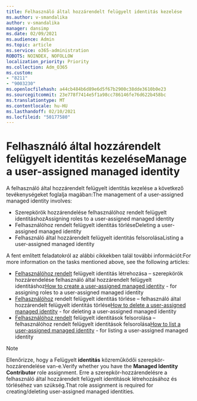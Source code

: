 ```yaml
---
title: Felhasználó által hozzárendelt felügyelt identitás kezelése
ms.author: v-smandalika
author: v-smandalika
manager: dansimp
ms.date: 02/09/2021
ms.audience: Admin
ms.topic: article
ms.service: o365-administration
ROBOTS: NOINDEX, NOFOLLOW
localization_priority: Priority
ms.collection: Adm_O365
ms.custom:
- "8211"
- "9003230"
ms.openlocfilehash: a44cb484b6d89e6d5f67b2900c38dde3610b0e23
ms.sourcegitcommit: 23e778f7414e5f1a98cc786146fe76d622b458bc
ms.translationtype: MT
ms.contentlocale: hu-HU
ms.lasthandoff: 02/10/2021
ms.locfileid: "50177580"
---
```

# <a name="manage-a-user-assigned-managed-identity"></a><span data-ttu-id="4f2e1-102">Felhasználó által hozzárendelt felügyelt identitás kezelése</span><span class="sxs-lookup"><span data-stu-id="4f2e1-102">Manage a user-assigned managed identity</span></span>

<span data-ttu-id="4f2e1-103">A felhasználó által hozzárendelt felügyelt identitás kezelése a következő tevékenységeket foglalja magában:</span><span class="sxs-lookup"><span data-stu-id="4f2e1-103">The management of a user-assigned managed identity involves:</span></span>

- <span data-ttu-id="4f2e1-104">Szerepkörök hozzárendelése felhasználóhoz rendelt felügyelt identitáshoz</span><span class="sxs-lookup"><span data-stu-id="4f2e1-104">Assigning roles to a user-assigned managed identity</span></span>
- <span data-ttu-id="4f2e1-105">Felhasználóhoz rendelt felügyelt identitás törlése</span><span class="sxs-lookup"><span data-stu-id="4f2e1-105">Deleting a user-assigned managed identity</span></span>
- <span data-ttu-id="4f2e1-106">Felhasználó által hozzárendelt felügyelt identitás felsorolása</span><span class="sxs-lookup"><span data-stu-id="4f2e1-106">Listing a user-assigned managed identity</span></span>

<span data-ttu-id="4f2e1-107">A fent említett feladatokról az alábbi cikkekben talál további információt:</span><span class="sxs-lookup"><span data-stu-id="4f2e1-107">For more information on the tasks mentioned above, see the following articles:</span></span>

- <span data-ttu-id="4f2e1-108">[Felhasználóhoz rendelt](https://docs.microsoft.com/azure/active-directory/managed-identities-azure-resources/how-to-manage-ua-identity-portal) felügyelt identitás létrehozása – szerepkörök hozzárendelése felhasználó által hozzárendelt felügyelt identitáshoz</span><span class="sxs-lookup"><span data-stu-id="4f2e1-108">[How to create a user-assigned managed identity](https://docs.microsoft.com/azure/active-directory/managed-identities-azure-resources/how-to-manage-ua-identity-portal) - for assigning roles to a user-assigned managed identity</span></span>
- <span data-ttu-id="4f2e1-109">[Felhasználóhoz](https://docs.microsoft.com/azure/active-directory/managed-identities-azure-resources/how-to-manage-ua-identity-portal) rendelt felügyelt identitás törlése – felhasználó által hozzárendelt felügyelt identitás törlése</span><span class="sxs-lookup"><span data-stu-id="4f2e1-109">[How to delete a user-assigned managed identity](https://docs.microsoft.com/azure/active-directory/managed-identities-azure-resources/how-to-manage-ua-identity-portal) - for deleting a user-assigned managed identity</span></span>
- <span data-ttu-id="4f2e1-110">[Felhasználóhoz rendelt](https://docs.microsoft.com/azure/active-directory/managed-identities-azure-resources/how-to-manage-ua-identity-portal) felügyelt identitások felsorolása – felhasználóhoz rendelt felügyelt identitások felsorolása</span><span class="sxs-lookup"><span data-stu-id="4f2e1-110">[How to list a user-assigned managed identity](https://docs.microsoft.com/azure/active-directory/managed-identities-azure-resources/how-to-manage-ua-identity-portal) - for listing a user-assigned managed identity</span></span>

> [!NOTE]
> <span data-ttu-id="4f2e1-111">Ellenőrizze, hogy a Felügyelt **identitás** közreműködői szerepkör-hozzárendelése van-e.</span><span class="sxs-lookup"><span data-stu-id="4f2e1-111">Verify whether you have the **Managed Identity Contributor** role assignment.</span></span> <span data-ttu-id="4f2e1-112">Erre a szerepkör-hozzárendelésre a felhasználó által hozzárendelt felügyelt identitások létrehozásához és törléséhez van szükség.</span><span class="sxs-lookup"><span data-stu-id="4f2e1-112">That role assignment is required for creating/deleting user-assigned managed identities.</span></span>
